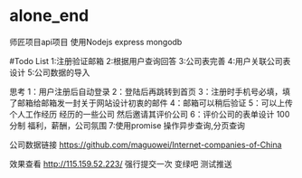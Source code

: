 ﻿# alone_end
师匠项目api项目 使用Nodejs express mongodb

#Todo List
1:注册验证邮箱
2:根据用户查询回答
3:公司表完善
4:用户关联公司表设计
5:公司数据的导入

思考
1：用户注册后自动登录
2：登陆后再跳转到首页
3：注册时手机号必填，填了邮箱给邮箱发一封关于网站设计初衷的邮件
4：邮箱可以稍后验证
5：可以上传个人工作经历 经历的一些公司 然后邀请其评价公司
6：评价公司的表单设计 100分制 福利，薪酬，公司氛围
7:使用promise 操作异步查询,分页查询

公司数据链接 https://github.com/maguowei/Internet-companies-of-China

效果查看  http://115.159.52.223/
强行提交一次 变绿吧
测试推送